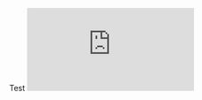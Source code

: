 Test
![picture](https://github.com/anantojha/GIS-Work/blob/master/Earthquake_Epicenters_OttawaMontreal.pdf)
